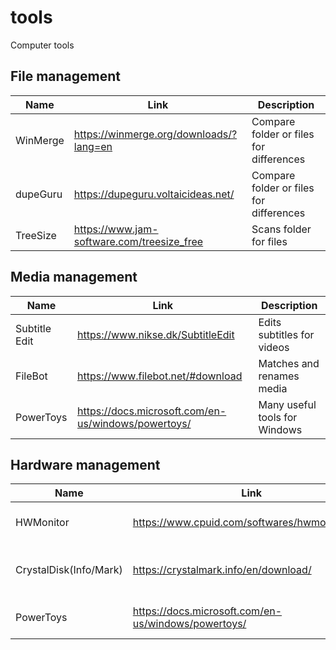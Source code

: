 # tools
Computer tools

## File management
**Name** | **Link** | **Description**
------------ | ------------- | -------------
WinMerge | https://winmerge.org/downloads/?lang=en | Compare folder or files for differences
dupeGuru | https://dupeguru.voltaicideas.net/ | Compare folder or files for differences
TreeSize | https://www.jam-software.com/treesize_free | Scans folder for files

## Media management
**Name** | **Link** | **Description**
------------ | ------------- | -------------
Subtitle Edit | https://www.nikse.dk/SubtitleEdit | Edits subtitles for videos
FileBot | https://www.filebot.net/#download | Matches and renames media
PowerToys | https://docs.microsoft.com/en-us/windows/powertoys/ | Many useful tools for Windows

## Hardware management
**Name** | **Link** | **Description**
------------ | ------------- | -------------
HWMonitor | https://www.cpuid.com/softwares/hwmonitor.html | Checks hardware temps
CrystalDisk(Info/Mark) | https://crystalmark.info/en/download/ | Benchmark and check hardrive/SSD status 
PowerToys | https://docs.microsoft.com/en-us/windows/powertoys/ | Many useful tools for Windows
